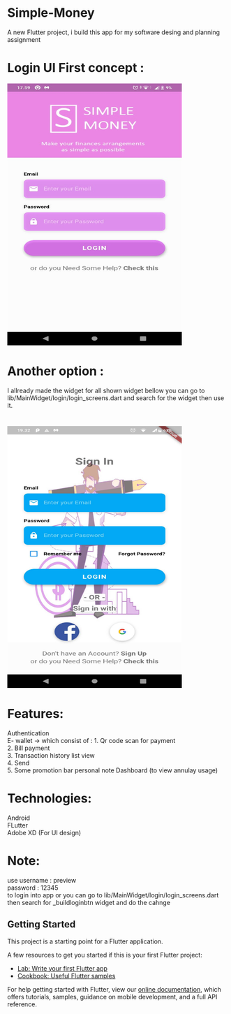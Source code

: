# Simple-Money

A new Flutter project, i build this app for my software desing and planning assignment


# Login UI First concept :

<img src="https://github.com/dendiaryar/SimpleMoney-prototype/blob/master/Pembaharuan%20tampilan%20login.jpeg" width="400" height="600">

# Another option :
I allready made the widget for all shown widget bellow you can go to
lib/MainWidget/login/login_screens.dart and search for the widget then use it.

#
<img src="https://github.com/dendiaryar/SimpleMoney-prototype/blob/master/101206.jpg" width="400" height="600">

# Features:
Authentication  
E- wallet -> which consist of :  1. Qr code scan for payment  
                                 2. Bill payment  
                                 3. Transaction history list view  
                                 4. Send  
                                 5. Some promotion bar
personal note 
Dashboard (to view annulay usage)  

                                 

# Technologies:

Android  
FLutter  
Adobe XD (For UI design)

# Note: 
use username : preview  
password : 12345  
to login into app or you can go to lib/MainWidget/login/login_screens.dart then search for  _buildloginbtn widget and do the cahnge


## Getting Started

This project is a starting point for a Flutter application.

A few resources to get you started if this is your first Flutter project:

- [Lab: Write your first Flutter app](https://flutter.dev/docs/get-started/codelab)
- [Cookbook: Useful Flutter samples](https://flutter.dev/docs/cookbook)

For help getting started with Flutter, view our
[online documentation](https://flutter.dev/docs), which offers tutorials,
samples, guidance on mobile development, and a full API reference.
